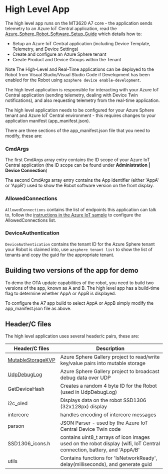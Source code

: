 # High Level App

The high level app runs on the MT3620 A7 core - the application sends telemetry to an Azure IoT Central application, read the [Azure_Sphere_Robot_Software_Setup_Guide](../../Documentation/Azure_Sphere_Robot_Software_Setup_Guide.pdf) which details how to:

* Setup an Azure IoT Central application (including Device Template, Telemetry, and Device Settings)
* Create and configure an Azure Sphere tenant
* Create Product and Device Groups within the Tenant

Note The High-Level and Real-Time applications can be deployed to the Robot from Visual Studio/Visual Studio Code if Development has been enabled for the Robot using `azsphere device enable-development`.

The high level application is responsible for interacting with your Azure IoT Central application (sending telemetry, dealing with Device Twin notifications), and also requesting telemetry from the real-time application.

The high level application needs to be configured for your Azure Sphere tenant and Azure IoT Central environment - this requires changes to your application manifest (app_manifest.json).

There are three sections of the app_manifest.json file that you need to modify, these are:

### CmdArgs 
The first CmdArgs array entry contains the ID scope of your Azure IoT Central application (the ID scope can be found under **Administration | Device Connection**)

The second CmdArgs array entry contains the App identifier (either 'AppA' or 'AppB') used to show the Robot software version on the front display.

### AllowedConnections

`AllowedConnections` contains the list of endpoints this application can talk to, follow the [instructions in the Azure IoT sample](https://github.com/Azure/azure-sphere-samples/blob/main/Samples/AzureIoT/IoTCentral.md#configure-the-sample-application-to-work-with-your-azure-sphere-tenant-and-devices) to configure the AllowedConnections list.

### DeviceAuthentication

`DeviceAuthentication` contains the tenant ID for the Azure Sphere tenant your Robot is claimed into, use `azsphere tenant list` to show the list of tenants and copy the guid for the appropriate tenant.

## Building two versions of the app for demo
To demo the OTA update capabilities of the robot, you need to build two versions of the app, known as A and B.
The high level app has a build-time flag to determine whether AppA or AppB is displayed.

To configure the A7 app build to select AppA or AppB simply modify the app_manifest.json file as above.

## Header/C files

The high level application uses several header/c pairs, these are:

| Header/C files | Description |
|-------------|-------------|
| [MutableStorageKVP](https://github.com/Azure/azure-sphere-gallery/tree/main/MutableStorageKVP) | Azure Sphere Gallery project to read/write key/value pairs into mutable storage |
| [UdpDebugLog](https://github.com/Azure/azure-sphere-gallery/tree/main/UdpDebugLoghttps://github.com/Azure/azure-sphere-gallery/tree/main/UdpDebugLog) | Azure Sphere Gallery project to broadcast debug data over UDP |
| GetDeviceHash | Creates a random 4 byte ID for the Robot (used in UdpDebugLog) |
| i2c_oled | Displays data on the robot SSD1306 (32x128px) display |
| intercore | handles encoding of intercore messages |
| parson  | JSON Parser - used by the Azure IoT Central Device Twin code |
| SSD1306_icons.h  | contains uint8_t arrays of icon images used on the robot display (wifi, IoT Central connection, battery, and 'AppA/B' |
| utils  | Contains functions for 'IsNetworkReady', delay(milliseconds), and generate guid |

